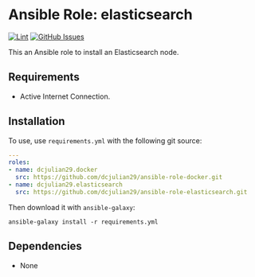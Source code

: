 # Ansible Role: elasticsearch

[![Lint](https://github.com/dcjulian29/ansible-role-elasticsearch/actions/workflows/lint.yml/badge.svg)](https://github.com/dcjulian29/ansible-role-elasticsearch/actions/workflows/lint.yml) [![GitHub Issues](https://img.shields.io/github/issues-raw/dcjulian29/ansible-role-elasticsearch.svg)](https://github.com/dcjulian29/ansible-role-elasticsearch/issues)

This an Ansible role to install an Elasticsearch node.

## Requirements

- Active Internet Connection.

## Installation

To use, use `requirements.yml` with the following git source:

```yaml
---
roles:
- name: dcjulian29.docker
  src: https://github.com/dcjulian29/ansible-role-docker.git
- name: dcjulian29.elasticsearch
  src: https://github.com/dcjulian29/ansible-role-elasticsearch.git
  ```

Then download it with `ansible-galaxy`:

```shell
ansible-galaxy install -r requirements.yml
```

## Dependencies

- None
